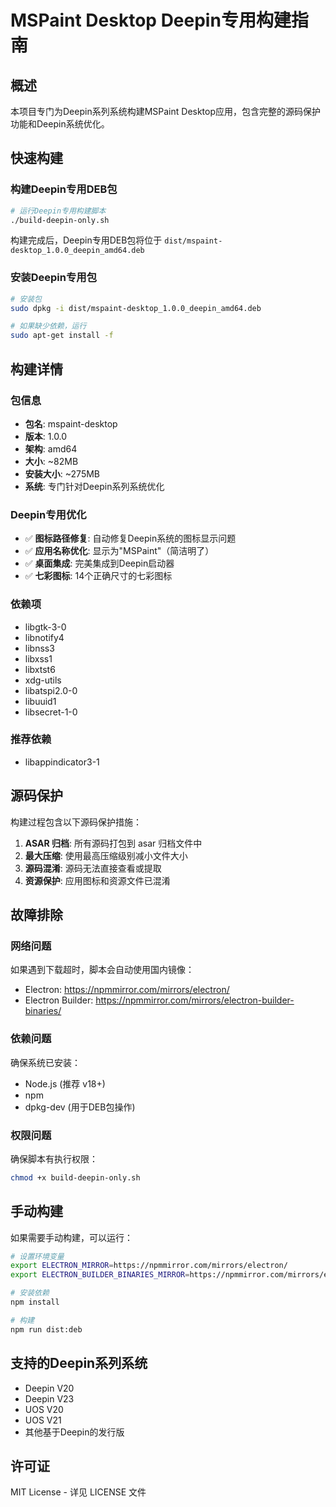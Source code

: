 # MSPaint Desktop Deepin专用构建指南

## 概述

本项目专门为Deepin系列系统构建MSPaint Desktop应用，包含完整的源码保护功能和Deepin系统优化。

## 快速构建

### 构建Deepin专用DEB包

```bash
# 运行Deepin专用构建脚本
./build-deepin-only.sh
```

构建完成后，Deepin专用DEB包将位于 `dist/mspaint-desktop_1.0.0_deepin_amd64.deb`

### 安装Deepin专用包

```bash
# 安装包
sudo dpkg -i dist/mspaint-desktop_1.0.0_deepin_amd64.deb

# 如果缺少依赖，运行
sudo apt-get install -f
```

## 构建详情

### 包信息
- **包名**: mspaint-desktop
- **版本**: 1.0.0
- **架构**: amd64
- **大小**: ~82MB
- **安装大小**: ~275MB
- **系统**: 专门针对Deepin系列系统优化

### Deepin专用优化
- ✅ **图标路径修复**: 自动修复Deepin系统的图标显示问题
- ✅ **应用名称优化**: 显示为"MSPaint"（简洁明了）
- ✅ **桌面集成**: 完美集成到Deepin启动器
- ✅ **七彩图标**: 14个正确尺寸的七彩图标

### 依赖项
- libgtk-3-0
- libnotify4
- libnss3
- libxss1
- libxtst6
- xdg-utils
- libatspi2.0-0
- libuuid1
- libsecret-1-0

### 推荐依赖
- libappindicator3-1

## 源码保护

构建过程包含以下源码保护措施：

1. **ASAR 归档**: 所有源码打包到 asar 归档文件中
2. **最大压缩**: 使用最高压缩级别减小文件大小
3. **源码混淆**: 源码无法直接查看或提取
4. **资源保护**: 应用图标和资源文件已混淆

## 故障排除

### 网络问题
如果遇到下载超时，脚本会自动使用国内镜像：
- Electron: https://npmmirror.com/mirrors/electron/
- Electron Builder: https://npmmirror.com/mirrors/electron-builder-binaries/

### 依赖问题
确保系统已安装：
- Node.js (推荐 v18+)
- npm
- dpkg-dev (用于DEB包操作)

### 权限问题
确保脚本有执行权限：
```bash
chmod +x build-deepin-only.sh
```

## 手动构建

如果需要手动构建，可以运行：

```bash
# 设置环境变量
export ELECTRON_MIRROR=https://npmmirror.com/mirrors/electron/
export ELECTRON_BUILDER_BINARIES_MIRROR=https://npmmirror.com/mirrors/electron-builder-binaries/

# 安装依赖
npm install

# 构建
npm run dist:deb
```

## 支持的Deepin系列系统

- Deepin V20
- Deepin V23
- UOS V20
- UOS V21
- 其他基于Deepin的发行版

## 许可证

MIT License - 详见 LICENSE 文件 